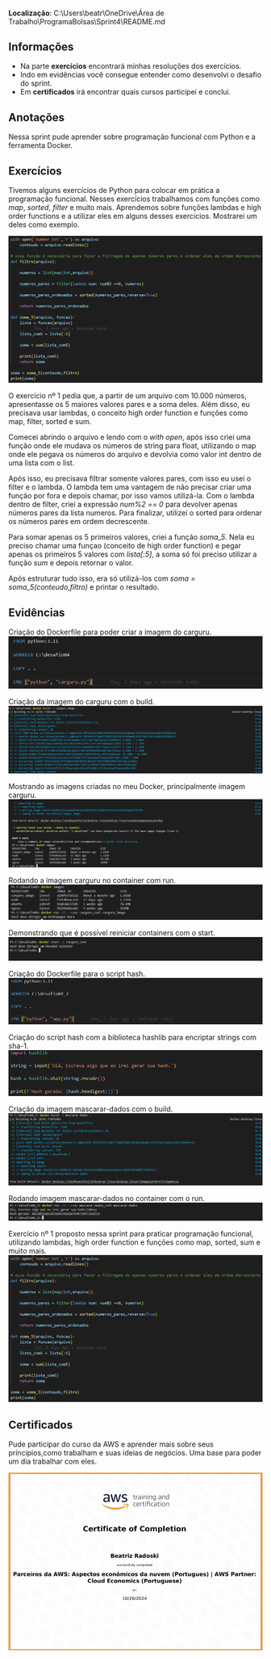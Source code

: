 ####
**Localização**: C:\Users\beatr\OneDrive\Área de Trabalho\ProgramaBolsas\Sprint4\README.md

## Informações
* Na parte **exercícios** encontrará minhas resoluções dos exercícios.
* Indo em evidências você consegue entender como desenvolvi o desafio do sprint.
* Em **certificados** irá encontrar quais cursos participei e conclui.

## Anotações

Nessa sprint pude aprender sobre programação funcional com Python e a ferramenta Docker. 

## Exercícios

Tivemos alguns exercícios de Python para colocar em prática a programação funcional. Nesses exercícios trabalhamos com funções como *map*, *sorted*, *filter* e muito mais. Aprendemos sobre funções lambdas e high order functions e a utilizar eles em alguns desses exercícios. Mostrarei um deles como exemplo. 

![](./evidencias/ex1.png)

O exercício nº 1 pedia que, a partir de um arquivo com 10.000 números, apresentasse os 5 maiores valores pares e a soma deles. Além disso, eu precisava usar lambdas, o conceito high order function e funções como map, filter, sorted e sum. 

Comecei abrindo o arquivo e lendo com o *with open*, após isso criei uma função onde ele mudava os números de string para float, utilizando o map onde ele pegava os números do arquivo e devolvia como valor int dentro de uma lista com o list. 

Após isso, eu precisava filtrar somente valores pares, com isso eu usei o filter e o lambda. O lambda tem uma vantagem de não precisar criar uma função por fora e depois chamar, por isso vamos utilizá-la. Com o lambda dentro de filter, criei a expressão *num%2 == 0* para devolver apenas números pares da lista numeros. Para finalizar, utilizei o sorted para ordenar os números pares em ordem decrescente.

Para somar apenas os 5 primeiros valores, criei a função *soma_5*. Nela eu preciso chamar uma funçao (conceito de high order function) e pegar apenas os primeiros 5 valores com *lista[:5]*, a soma só foi preciso utilizar a função *sum* e depois retornar o valor.

Após estruturar tudo isso, era só utilizá-los com *soma = soma_5(conteudo,filtro)* e printar o resultado. 

## Evidências

Criação do Dockerfile para poder criar a imagem do carguru.
![](./evidencias/docker_carguru.png)

Criação da imagem do carguru com o build.
![](./evidencias/criando_imagem.png)

Mostrando as imagens criadas no meu Docker, principalmente imagem carguru.
![](./evidencias/imagem_carguru_criada.png)

Rodando a imagem carguru no container com run.
![](./evidencias/rodando_nocontainer.png)

Demonstrando que é possível reiniciar containers com o start.
![](./evidencias/reiniciando_cont.png)

Criação do Dockerfile para o script hash.
![](./evidencias/dockerHash.png)

Criação do script hash com a biblioteca hashlib para encriptar strings com sha-1.
![](./evidencias/script_hash.png)

Criação da imagem mascarar-dados com o build.
![](./evidencias/mascarar-dados_image.png)

Rodando imagem mascarar-dados no container com o run.
![](./evidencias/rodando_imagemhash.png)

Exercício nº 1 proposto nessa sprint para praticar programação funcional, utilizando lambdas, high order function e funções como map, sorted, sum e muito mais. 
![](./evidencias/ex1.png)

## Certificados

Pude participar do curso da AWS  e aprender mais sobre seus príncipios,como trabalham e suas ideias de negócios. Uma base para poder um dia trabalhar com eles.

![](/Sprint3/certificados/certificadoAWS.png)